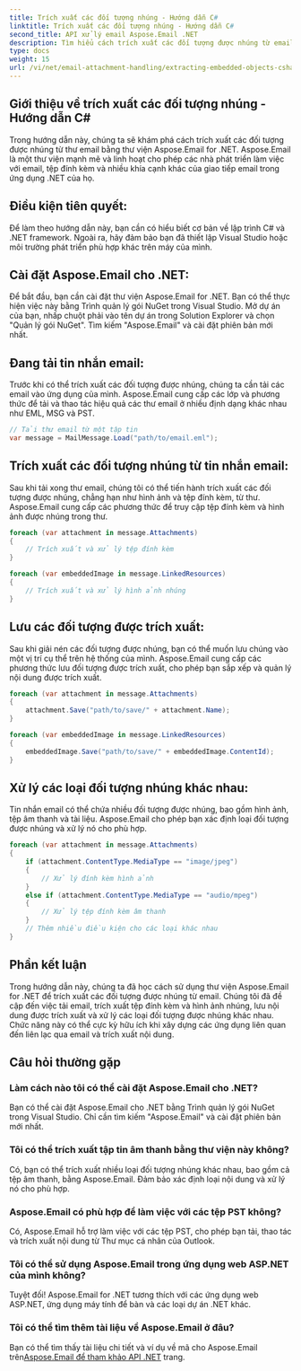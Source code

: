 ```yaml
---
title: Trích xuất các đối tượng nhúng - Hướng dẫn C#
linktitle: Trích xuất các đối tượng nhúng - Hướng dẫn C#
second_title: API xử lý email Aspose.Email .NET
description: Tìm hiểu cách trích xuất các đối tượng được nhúng từ email bằng Aspose.Email for .NET. Hướng dẫn từng bước với các ví dụ về mã.
type: docs
weight: 15
url: /vi/net/email-attachment-handling/extracting-embedded-objects-csharp-tutorial/
---
```


## Giới thiệu về trích xuất các đối tượng nhúng - Hướng dẫn C#

Trong hướng dẫn này, chúng ta sẽ khám phá cách trích xuất các đối tượng được nhúng từ thư email bằng thư viện Aspose.Email for .NET. Aspose.Email là một thư viện mạnh mẽ và linh hoạt cho phép các nhà phát triển làm việc với email, tệp đính kèm và nhiều khía cạnh khác của giao tiếp email trong ứng dụng .NET của họ.

## Điều kiện tiên quyết:

Để làm theo hướng dẫn này, bạn cần có hiểu biết cơ bản về lập trình C# và .NET framework. Ngoài ra, hãy đảm bảo bạn đã thiết lập Visual Studio hoặc môi trường phát triển phù hợp khác trên máy của mình.

## Cài đặt Aspose.Email cho .NET:

Để bắt đầu, bạn cần cài đặt thư viện Aspose.Email for .NET. Bạn có thể thực hiện việc này bằng Trình quản lý gói NuGet trong Visual Studio. Mở dự án của bạn, nhấp chuột phải vào tên dự án trong Solution Explorer và chọn "Quản lý gói NuGet". Tìm kiếm "Aspose.Email" và cài đặt phiên bản mới nhất.

## Đang tải tin nhắn email:

Trước khi có thể trích xuất các đối tượng được nhúng, chúng ta cần tải các email vào ứng dụng của mình. Aspose.Email cung cấp các lớp và phương thức để tải và thao tác hiệu quả các thư email ở nhiều định dạng khác nhau như EML, MSG và PST.

```csharp
// Tải thư email từ một tập tin
var message = MailMessage.Load("path/to/email.eml");
```

## Trích xuất các đối tượng nhúng từ tin nhắn email:

Sau khi tải xong thư email, chúng tôi có thể tiến hành trích xuất các đối tượng được nhúng, chẳng hạn như hình ảnh và tệp đính kèm, từ thư. Aspose.Email cung cấp các phương thức để truy cập tệp đính kèm và hình ảnh được nhúng trong thư.

```csharp
foreach (var attachment in message.Attachments)
{
    // Trích xuất và xử lý tệp đính kèm
}

foreach (var embeddedImage in message.LinkedResources)
{
    // Trích xuất và xử lý hình ảnh nhúng
}
```

## Lưu các đối tượng được trích xuất:

Sau khi giải nén các đối tượng được nhúng, bạn có thể muốn lưu chúng vào một vị trí cụ thể trên hệ thống của mình. Aspose.Email cung cấp các phương thức lưu đối tượng được trích xuất, cho phép bạn sắp xếp và quản lý nội dung được trích xuất.

```csharp
foreach (var attachment in message.Attachments)
{
    attachment.Save("path/to/save/" + attachment.Name);
}

foreach (var embeddedImage in message.LinkedResources)
{
    embeddedImage.Save("path/to/save/" + embeddedImage.ContentId);
}
```

## Xử lý các loại đối tượng nhúng khác nhau:

Tin nhắn email có thể chứa nhiều đối tượng được nhúng, bao gồm hình ảnh, tệp âm thanh và tài liệu. Aspose.Email cho phép bạn xác định loại đối tượng được nhúng và xử lý nó cho phù hợp.

```csharp
foreach (var attachment in message.Attachments)
{
    if (attachment.ContentType.MediaType == "image/jpeg")
    {
        // Xử lý đính kèm hình ảnh
    }
    else if (attachment.ContentType.MediaType == "audio/mpeg")
    {
        // Xử lý tệp đính kèm âm thanh
    }
    // Thêm nhiều điều kiện cho các loại khác nhau
}
```

## Phần kết luận

Trong hướng dẫn này, chúng ta đã học cách sử dụng thư viện Aspose.Email for .NET để trích xuất các đối tượng được nhúng từ email. Chúng tôi đã đề cập đến việc tải email, trích xuất tệp đính kèm và hình ảnh nhúng, lưu nội dung được trích xuất và xử lý các loại đối tượng được nhúng khác nhau. Chức năng này có thể cực kỳ hữu ích khi xây dựng các ứng dụng liên quan đến liên lạc qua email và trích xuất nội dung.

## Câu hỏi thường gặp

### Làm cách nào tôi có thể cài đặt Aspose.Email cho .NET?

Bạn có thể cài đặt Aspose.Email cho .NET bằng Trình quản lý gói NuGet trong Visual Studio. Chỉ cần tìm kiếm "Aspose.Email" và cài đặt phiên bản mới nhất.

### Tôi có thể trích xuất tập tin âm thanh bằng thư viện này không?

Có, bạn có thể trích xuất nhiều loại đối tượng nhúng khác nhau, bao gồm cả tệp âm thanh, bằng Aspose.Email. Đảm bảo xác định loại nội dung và xử lý nó cho phù hợp.

### Aspose.Email có phù hợp để làm việc với các tệp PST không?

Có, Aspose.Email hỗ trợ làm việc với các tệp PST, cho phép bạn tải, thao tác và trích xuất nội dung từ Thư mục cá nhân của Outlook.

### Tôi có thể sử dụng Aspose.Email trong ứng dụng web ASP.NET của mình không?

Tuyệt đối! Aspose.Email for .NET tương thích với các ứng dụng web ASP.NET, ứng dụng máy tính để bàn và các loại dự án .NET khác.

### Tôi có thể tìm thêm tài liệu về Aspose.Email ở đâu?

 Bạn có thể tìm thấy tài liệu chi tiết và ví dụ về mã cho Aspose.Email trên[Aspose.Email để tham khảo API .NET](https://reference.aspose.com/email/net/) trang.